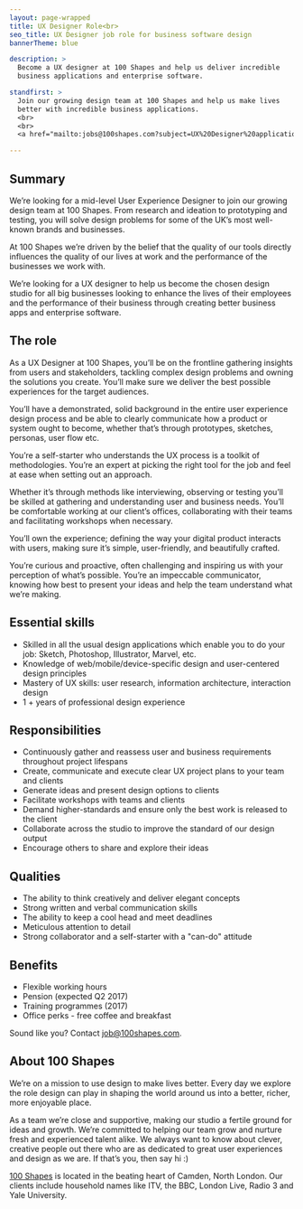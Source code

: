 ```yaml
---
layout: page-wrapped
title: UX Designer Role<br>
seo_title: UX Designer job role for business software design
bannerTheme: blue

description: >
  Become a UX designer at 100 Shapes and help us deliver incredible
  business applications and enterprise software.

standfirst: >
  Join our growing design team at 100 Shapes and help us make lives
  better with incredible business applications.
  <br>
  <br>
  <a href="mailto:jobs@100shapes.com?subject=UX%20Designer%20application">Apply now</a>

---
```


## Summary


We’re looking for a mid-level User Experience Designer to join our growing design team at 100 Shapes. From research and ideation to prototyping and testing, you will solve design problems for some of the UK’s most well-known brands and businesses.


At 100 Shapes we’re driven by the belief that the quality of our tools directly influences the quality of our lives at work and the performance of the businesses we work with.


We’re looking for a UX designer to help us become the chosen design studio for all big businesses looking to enhance the lives of their employees and the performance of their business through creating better business apps and enterprise software.




## The role


As a UX Designer at 100 Shapes, you’ll be on the frontline gathering insights from users and stakeholders, tackling complex design problems and owning the solutions you create. You’ll make sure we deliver the best possible experiences for the target audiences.


You’ll have a demonstrated, solid background in the entire user experience design process and be able to clearly communicate how a product or system ought to become, whether that’s through prototypes, sketches, personas, user flow etc.


You’re a self-starter who understands the UX process is a toolkit of methodologies. You’re an expert at picking the right tool for the job and feel at ease when setting out an approach.


Whether it’s through methods like interviewing, observing or testing you’ll be skilled at gathering and understanding user and business needs. You’ll be comfortable working at our client’s offices, collaborating with their teams and facilitating workshops when necessary.


You’ll own the experience; defining the way your digital product interacts with users, making sure it’s simple, user-friendly, and beautifully crafted.


You’re curious and proactive, often challenging and inspiring us with your perception of what’s possible. You’re an impeccable communicator, knowing how best to present your ideas and help the team understand what we’re making.




## Essential skills


- Skilled in all the usual design applications which enable you to do your job: Sketch, Photoshop, Illustrator, Marvel, etc.
- Knowledge of web/mobile/device-specific design and user-centered design principles
- Mastery of UX skills: user research, information architecture, interaction design
- 1 + years of professional design experience


## Responsibilities


- Continuously gather and reassess user and business requirements throughout project lifespans
- Create, communicate and execute clear UX project plans to your team and clients
- Generate ideas and present design options to clients
- Facilitate workshops with teams and clients
- Demand higher-standards and ensure only the best work is released to the client
- Collaborate across the studio to improve the standard of our design output
- Encourage others to share and explore their ideas


## Qualities


- The ability to think creatively and deliver elegant concepts
- Strong written and verbal communication skills
- The ability to keep a cool head and meet deadlines
- Meticulous attention to detail
- Strong collaborator and a self-starter with a "can-do" attitude


## Benefits


- Flexible working hours
- Pension (expected Q2 2017)
- Training programmes (2017)
- Office perks - free coffee and breakfast


Sound like you? Contact [job@100shapes.com](mailto:jobs@100shapes.com?subject=UX%20Designer%20application).


## About 100 Shapes


We’re on a mission to use design to make lives better. Every day we explore the role design can play in shaping the world around us into a better, richer, more enjoyable place.


As a team we’re close and supportive, making our studio a fertile ground for ideas and growth. We’re committed to helping our team grow and nurture fresh and experienced talent alike. We always want to know about clever, creative people out there who are as dedicated to great user experiences and design as we are. If that’s you, then say hi :)


[100 Shapes](/) is located in the beating heart of Camden, North London. Our clients include household names like ITV, the BBC, London Live, Radio 3 and Yale University.
